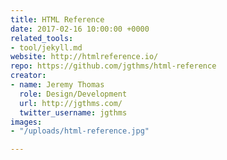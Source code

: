 ```yaml
---
title: HTML Reference
date: 2017-02-16 10:00:00 +0000
related_tools:
- tool/jekyll.md
website: http://htmlreference.io/
repo: https://github.com/jgthms/html-reference
creator:
- name: Jeremy Thomas
  role: Design/Development
  url: http://jgthms.com/
  twitter_username: jgthms
images:
- "/uploads/html-reference.jpg"

---
```

